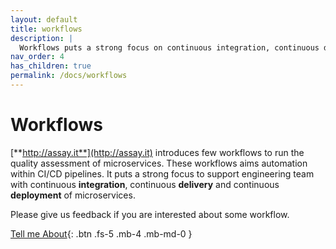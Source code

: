 ```yaml
---
layout: default
title: workflows
description: |
  Workflows puts a strong focus on continuous integration, continuous delivery and continuous deployment of microservices.
nav_order: 4
has_children: true
permalink: /docs/workflows
---
```


# Workflows

[**http://assay.it**](http://assay.it) introduces few workflows to run the quality assessment of microservices. These workflows aims automation within CI/CD pipelines. It puts a strong focus to support engineering team with continuous **integration**, continuous **delivery** and continuous **deployment** of microservices.

Please give us feedback if you are interested about some workflow.

[Tell me About](https://github.com/assay-it/assay-it.github.io/issues){: .btn .fs-5 .mb-4 .mb-md-0 }
